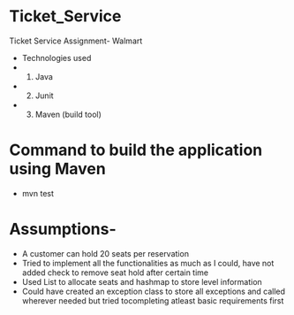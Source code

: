 # Ticket_Service
Ticket Service Assignment- Walmart

- Technologies used
- 1. Java
- 2. Junit
- 3. Maven (build tool)

# Command to build the application using Maven
- mvn test

# Assumptions-

- A customer can hold 20 seats per reservation
- Tried to implement all the functionalities as much as I could, have not added check to remove seat hold after certain time
- Used List to allocate seats and hashmap to store level information
- Could have created an exception class to store all exceptions and called wherever needed but tried tocompleting atleast basic requirements first

